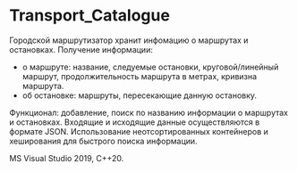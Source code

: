 # Transport_Catalogue
Городской маршрутизатор хранит инфомацию о маршрутах и остановках. 
Получение информации:
- о маршруте: название, следуемые остановки, круговой/линейный маршрут, продолжительность маршрута в метрах, кривизна маршрута.
- об остановке: маршруты, пересекающие данную остановку.

Функционал: добавление, поиск по названию информации о маршрутах и остановках.
Входящие и исходящие данные осуществляются в формате JSON.
Использование неотсортированных контейнеров и хеширования для быстрого поиска информации.

MS Visual Studio 2019, C++20.

